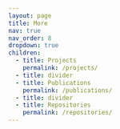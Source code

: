 ```yaml
---
layout: page
title: More
nav: true
nav_order: 8
dropdown: true
children:
  - title: Projects
    permalink: /projects/
  - title: divider
  - title: Publications
    permalink: /publications/
  - title: divider
  - title: Repositories
    permalink: /repositories/
---
```

